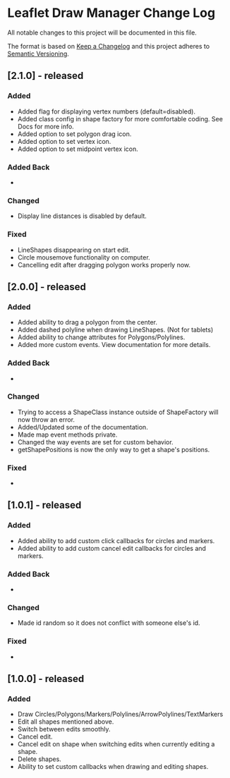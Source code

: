 # Leaflet Draw Manager Change Log

All notable changes to this project will be documented in this file.

The format is based on [Keep a Changelog](http://keepachangelog.com/)
and this project adheres to [Semantic Versioning](http://semver.org/).

## [2.1.0] - released

### Added

- Added flag for displaying vertex numbers (default=disabled).
- Added class config in shape factory for more comfortable coding. See Docs for more info.
- Added option to set polygon drag icon.
- Added option to set vertex icon.
- Added option to set midpoint vertex icon.

### Added Back

-

### Changed

- Display line distances is disabled by default.

### Fixed

- LineShapes disappearing on start edit.
- Circle mousemove functionality on computer.
- Cancelling edit after dragging polygon works properly now.

## [2.0.0] - released

### Added

- Added ability to drag a polygon from the center.
- Added dashed polyline when drawing LineShapes. (Not for tablets)
- Added ability to change attributes for Polygons/Polylines.
- Added more custom events. View documentation for more details.

### Added Back

-

### Changed

- Trying to access a ShapeClass instance outside of ShapeFactory will now throw an error.
- Added/Updated some of the documentation.
- Made map event methods private.
- Changed the way events are set for custom behavior.
- getShapePositions is now the only way to get a shape's positions.

### Fixed

-

## [1.0.1] - released

### Added

- Added ability to add custom click callbacks for circles and markers.
- Added ability to add custom cancel edit callbacks for circles and markers.

### Added Back

-

### Changed

- Made id random so it does not conflict with someone else's id.

### Fixed

-

## [1.0.0] - released

### Added

- Draw Circles/Polygons/Markers/Polylines/ArrowPolylines/TextMarkers
- Edit all shapes mentioned above.
- Switch between edits smoothly.
- Cancel edit.
- Cancel edit on shape when switching edits when currently editing a shape.
- Delete shapes.
- Ability to set custom callbacks when drawing and editing shapes.
